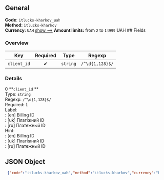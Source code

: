 ## General 
**Code:** `itlucks-kharkov_uah`  
**Method:** `itlucks-kharkov`  
**Currency:** `UAH` [show -->]() 
**Amount limits:** from `2`  to `14999`  UAH ## Fields 
### Overview 
|Key|Required|Type|Regexp| 
|:---:|:---:|:---:|:---:| 
|`client_id` |✔ |`string` |`/^\d{1,128}$/` | 
 
### Details 
0 **`client_id` **  
Type: `string`  
Regexp: `/^\d{1,128}$/`  
Required: `1`  
Label:  
: [en] Billing ID  
: [uk] Платіжний ID  
: [ru] Платежный ID  
Hint:  
: [en] Billing ID  
: [uk] Платіжний ID  
: [ru] Платежный ID  
## JSON Object 
```json
 {"code":"itlucks-kharkov_uah","method":"itlucks-kharkov","currency":"UAH","fields":[{"key":"client_id","type":"string","label":{"en":"Billing ID","uk":"\u041f\u043b\u0430\u0442\u0456\u0436\u043d\u0438\u0439 ID","ru":"\u041f\u043b\u0430\u0442\u0435\u0436\u043d\u044b\u0439 ID"},"regexp":"\/^\\d{1,128}$\/","required":true,"position":1,"hint":{"en":"Billing ID","uk":"\u041f\u043b\u0430\u0442\u0456\u0436\u043d\u0438\u0439 ID","ru":"\u041f\u043b\u0430\u0442\u0435\u0436\u043d\u044b\u0439 ID"},"example":"2081722377"}],"amount_min":2,"amount_max":14999}```  
